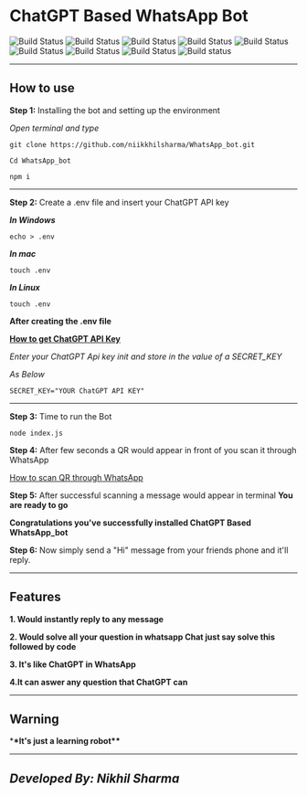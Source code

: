 # ChatGPT Based WhatsApp Bot

![Build Status](https://img.shields.io/badge/node-%5E18.16.0-green) ![Build Status](https://img.shields.io/badge/openai-%5E3.1.0-green) ![Build Status](https://img.shields.io/badge/whatsapp--web.js-%5E1.19.4-green) ![Build Status](https://img.shields.io/badge/qrcode-%5E1.5.1-green) ![Build Status](https://img.shields.io/badge/badwords-%5E1.0.0-green) ![Build Status](https://img.shields.io/badge/dotenv-%5E16.0.3-green) ![Build Status](https://img.shields.io/badge/ejs-%5E3.1.9-green) ![Build Status](https://img.shields.io/badge/qrcode--terminal-%5E0.12.0-green) ![Build status](https://img.shields.io/badge/wwebjs--mongo-%5E1.1.0-green)

---

## How to use

**Step 1:** Installing the bot and setting up the environment

_Open terminal and type_

```
git clone https://github.com/niikkhilsharma/WhatsApp_bot.git
```

```
Cd WhatsApp_bot
```

```
npm i
```

---

**Step 2:** Create a .env file and insert your ChatGPT API key

**_In Windows_**

```
echo > .env
```

**_In mac_**

```
touch .env
```

**_In Linux_**

```
touch .env
```

**After creating the .env file**

**[How to get ChatGPT API Key](https://youtu.be/EIYapGbNRwk)**

_Enter your ChatGPT Api key init and store in the value of a SECRET_KEY_

_As Below_

```
SECRET_KEY="YOUR ChatGPT API KEY"
```

---

**Step 3:** Time to run the Bot

```
node index.js
```

**Step 4:** After few seconds a QR would appear in front of you scan it through WhatsApp

[How to scan QR through WhatsApp](https://faq.whatsapp.com/1079327266110265/?cms_platform=android)

**Step 5:** After successful scanning a message would appear in terminal **You are ready to go**

**Congratulations you've successfully installed ChatGPT Based WhatsApp_bot**

**Step 6:** Now simply send a "Hi" message from your friends phone and it'll reply.

---

## Features

**1. Would instantly reply to any message**

**2. Would solve all your question in whatsapp Chat just say solve this followed by code**

**3. It's like ChatGPT in WhatsApp**

**4.It can aswer any question that ChatGPT can**

---

## Warning

\***\*It's just a learning robot\*\***

---

## _Developed By: Nikhil Sharma_
